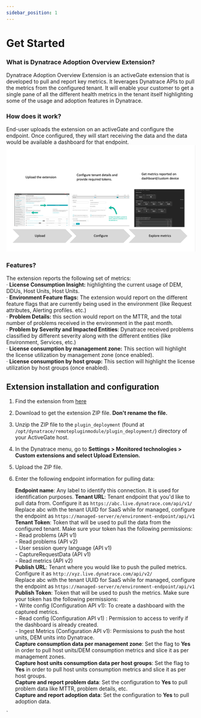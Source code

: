 ```yaml
---
sidebar_position: 1
---
```


# Get Started

### What is Dynatrace Adoption Overview Extension?

Dynatrace Adoption Overview Extension is an activeGate extension that is developed to pull and report key metrics. It leverages Dynatrace APIs to pull the metrics from the configured tenant. It will enable your customer to get a single pane of all the different health metrics in the tenant itself highlighting some of the usage and adoption features in Dynatrace.

### How does it work?

End-user uploads the extension on an activeGate and configure the endpoint. Once configured, they will start receiving the data and the data would be available a dashboard for that endpoint.  
![extension-workflow](Health-extension.png)

### Features?

The extension reports the following set of metrics:  
· **License Consumption Insight:** highlighting the current usage of DEM, DDUs, Host Units, Host Units.  
· **Environment Feature flags:** The extension would report on the different feature flags that are currently being used in the environment (like Request attributes, Alerting
profiles. etc.)  
· **Problem Details:** this section would report on the MTTR, and the total number of problems received in the environment in the past month.  
· **Problem by Severity and Impacted Entities**: Dynatrace received problems classified by different severity along with the different entities (like Environment, Services, etc.)  
· **License consumption by management zone:** This section will highlight the license utilization by management zone (once enabled).  
· **License consumption by host group:** This section will highlight the license utilization by host groups (once enabled).  

## Extension installation and configuration  
1. Find the extension from [here](https://github.com/Dynatrace/Dynatrace-health-extension/custom.remote.python.dt_health_report.zip)  
2. Download to get the extension ZIP file. **Don't rename the file.**  
3. Unzip the ZIP file to the `plugin_deployment` (found at `/opt/dynatrace/remotepluginmodule/plugin_deployment/`) directory of your ActiveGate host.  
4. In the Dynatrace menu, go to **Settings > Monitored technologies > Custom extensions and select Upload Extension.**  
5. Upload the ZIP file.
6. Enter the following endpoint information for pulling data:  

   **Endpoint name**: Any label to identify this connection. It is used for identification purposes.
   **Tenant URL**:    Tenant endpoint that you'd like to pull data from. Configure it as `https://abc.live.dynatrace.com/api/v1/`  
                      Replace abc with the tenant UUID for SaaS while for managed, configure the endpoint as `https://managed-server/e/environment-endpoint/api/v1`  
   **Tenant Token**: Token that will be used to pull the data from the configured tenant. Make sure your token has the following permissions:  
                     - Read problems (API v1)  
                     - Read problems (API v2)  
                     - User session query language (API v1)  
                     - CaptureRequestData (API v1)  
                     - Read metrics (API v2)  
**Publish URL**:     Tenant where you would like to push the pulled metrics. Configure it as `http://xyz.live.dynatrace.com/api/v2/`  
                     Replace abc with the tenant UUID for SaaS while for managed, configure the endpoint as `https://managed-server/e/environment-endpoint/api/v1`  
**Publish Token**:   Token that will be used to push the metrics. Make sure your token has the following permissions:  
                     - Write config (Configuration API v1): To create a dashboard with the captured metrics.  
                     - Read config (Configuration API v1) : Permission to access to verify if the dashboard is already created.  
                    - Ingest Metrics (Configuration API v1): Permissions to push the host units, DEM units into Dynatrace.  
**Capture consumption data per management zone**:        Set the flag to **Yes** in order to pull host units/DEM consumption metrics and slice it as per management zones.  
**Capture host units consumption data per host groups**: Set the flag to **Yes** in order to pull host units consumption metrics and slice it as per host groups.  
**Capture and report problem data**:                     Set the configuration to **Yes** to pull problem data like MTTR, problem details, etc.  
**Capture and report adoption data**:                    Set the configuration to **Yes** to pull adoption data.  




`

